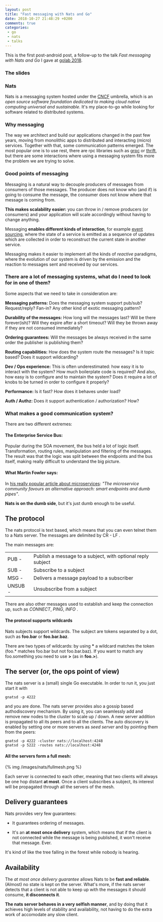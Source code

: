 ```yaml
---
layout: post
title: "Fast messaging with Nats and Go"
date: 2018-10-27 21:48:29 +0200
comments: true
categories: 
 - go
 - nats
 - talks
---
```

This is the first post-android post, a follow-up to the talk *Fast messaging with Nats and Go* I gave at [golab 2018](golab.io). 


### The slides

<script async class="speakerdeck-embed" data-id="001030954dc6483285e47ccf4906a7d0" data-ratio="1.33333333333333" src="//speakerdeck.com/assets/embed.js"></script>

### Nats
Nats is a messaging system hosted under the [CNCF](www.cncf.io) umbrella, which is an *open source software foundation dedicated to making cloud native computing universal and sustainable*. It's my place-to-go while looking for software related to distributed systems.

### Why messaging

The way we architect and build our applications changed in the past few years, moving from monolithic apps to distributed and interacting (micro) services. Together with that, some communication patterns emerged. The most popular one is to use rest, there are rpc libraries such as [grpc](https://grpc.io/) or [thrift](https://thrift.apache.org/), but there are some interactions where using a messaging system fits more the problem we are trying to solve.

### Good points of messaging

Messaging is a natural way to decouple producers of messages from consumers of those messages. The producer does not know who (and if) is going to consume the message, the consumer does not know where that message is coming from.

**This makes scalability easier:** you can throw in / remove producers (or consumers) and your application will scale accordingly without having to change anything.

Messaging **enables different kinds of interaction**, for example [event sourcing](https://martinfowler.com/eaaDev/EventSourcing.html), where the state of a service is emitted as a sequence of updates which are collected in order to reconstruct the current state in another service.

Messaging makes it easier to implement all the kinds of *reactive* paradigms, where the evolution of our system is driven by the emission and the reaction to messages sent and received by our services.

### There are a lot of messaging systems, what do I need to look for in one of them?

Some aspects that we need to take in consideration are:

**Messaging patterns:** Does the messaging system support pub/sub? Request/reply? Fan-in? Any other kind of exotic messaging pattern?

**Durability of the messages:** How long will the messages last? Will be there forever(ish)? Will they expire after a short timeout? Will they be thrown away if they are not consumed immediately?

**Ordering guarantees:** Will the messages be always received in the same order the publisher is publishing them?

**Routing capabilities:** How does the system route the messages? Is it topic based? Does it support wildcarding?

**Dev / Ops experience:** This is often underestimated: how easy it is to interact with the system? How much boilerplate code is required? And also, how easy is to configure and to maintain the system? Does it require a lot of knobs to be turned in order to configure it properly?

**Performance:** Is it fast? How does it behaves under load?

**Auth / Authz:** Does it support authentication / authorization? How?

### What makes a good communication system?
There are two different extremes:
#### The Enterprise Service Bus:
Popular during the SOA movement, the bus held a lot of logic itself. Transformation, routing rules, manipulation and filtering of the messages. The result was that the logic was split between the endpoints and the bus itself, making really difficult to understand the big picture.

#### What Martin Fowler says:
In [his really popular article about microservices](https://martinfowler.com/articles/microservices.html): *"The microservice community favours an alternative approach: smart endpoints and dumb pipes"*. 

**Nats is on the dumb side**, but it's just dumb enough to be useful. 

## The protocol

The nats protocol is text based, which means that you can even telnet them to a Nats server. The messages are delimited by CR - LF .

The main messages are:

<table>
    <tr>
        <td>PUB    -</td>
        <td>Publish a message to a subject, with optional reply subject</td>
    </tr>
    <tr>
        <td>SUB   -</td>
        <td>Subscribe to a subject</td>
    </tr>
    <tr>
        <td>MSG   -</td>
        <td>Delivers a message payload to a subscriber</td>
    </tr>
    <tr>
        <td>UNSUB  - </td>
        <td>Unsubscribe from a subject</td>
    </tr>
</table>	


There are also other messages used to establish and keep the connection up, such as *CONNECT*, *PING*, *INFO* .

#### The protocol supports wildcards

Nats subjects support wildcards. The subject are tokens separated by a dot, such as **foo.bar** or **foo.bar.baz**.

There are two types of wildcards: by using **\*** a wildcard matches the token (foo.* matches foo.bar but not foo.bar.baz). If you want to match any foo.something you need to use **>** (as in **foo.>**).

## The server (or, the ops point of view)

The nats server is a (small) single Go executable. In order to run it, you just start it with

```
gnatsd -p 4222
```
and you are done. The nats server provides also a gossip based authodiscovery mechanism. By using it, you can seamlessly add and remove new nodes to the cluster to scale up / down. A new server addition is propagated to all its peers and to all the clients.
The auto discovery is enabled by setting one or more servers as *seed server* and by pointing them from the peers:

```
gnatsd -p 4222 -cluster nats://localhost:4248
gnatsd -p 5222 -routes nats://localhost:4248
```

#### All the servers form a full mesh:

{% img /images/nats/fullmesh.png %}

Each server is connected to each other, meaning that two clients will always be one hop distant **at most**. Once a client subscribes a subject, its interest will be propagated through all the servers of the mesh.

## Delivery guarantees

Nats provides very few guarantees:

- It guarantees ordering of messages.

- It's an **at most once delivery** system, which means that if the client is not connected while the message is being published, it won't receive that message. Ever.

It's kind of like the tree falling in the forest while nobody is hearing.

## Availability

The *at most once delivery guarantee* allows Nats to be **fast and reliable**. (Almost) no state is kept on the server. What's more, if the nats server detects that a client is not able to keep up with the messages it should consume, **it disconnects it**. 

**The nats server behaves in a very selfish manner**, and by doing that it achieves high levels of stability and availability, not having to do the extra work of accomodate any slow client. 







